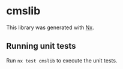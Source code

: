 # cmslib

This library was generated with [Nx](https://nx.dev).

## Running unit tests

Run `nx test cmslib` to execute the unit tests.
